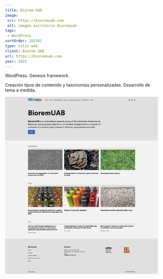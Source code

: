 ```yaml
---
title: Biorem UAB
image:
 src: https://bioremuab.com
 alt: imagen escritorio Bioremuab
tags:
 - WordPress
sortOrder: 202301
type: sitio web
client: Biorem UAB
url: https://bioremuab.com
year: 2023
---
```


WordPress. Genesis framework.

Creación tipos de contenido y taxonomías personalizadas. Desarrollo de tema a medida.

![pantalla inicial presentacion Biorem](../../assets/images-projects/bioremuab-inicio-00.webp)
